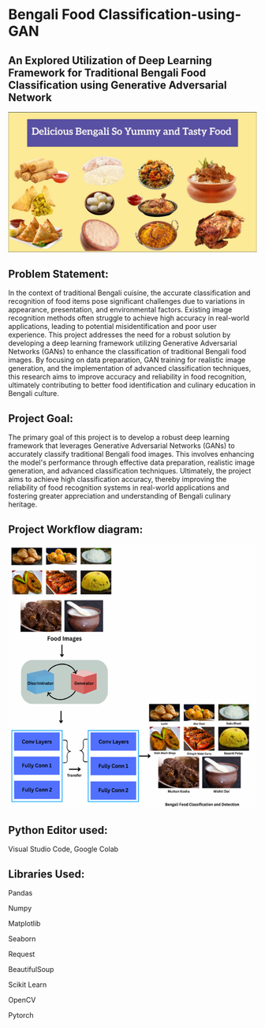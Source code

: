 # Bengali Food Classification-using-GAN
## An Explored Utilization of Deep Learning Framework for Traditional Bengali Food Classification using Generative Adversarial Network

![login](https://github.com/addyarishabh/Food-Classification-using-GAN/blob/6658d0fc55dacdde95227abab88402a76c7dc529/Title%20image.jpg?raw=true)

## Problem Statement:
In the context of traditional Bengali cuisine, the accurate classification and recognition of food items pose significant challenges due to variations in appearance, presentation, and environmental factors. Existing image recognition methods often struggle to achieve high accuracy in real-world applications, leading to potential misidentification and poor user experience. This project addresses the need for a robust solution by developing a deep learning framework utilizing Generative Adversarial Networks (GANs) to enhance the classification of traditional Bengali food images. By focusing on data preparation, GAN training for realistic image generation, and the implementation of advanced classification techniques, this research aims to improve accuracy and reliability in food recognition, ultimately contributing to better food identification and culinary education in Bengali culture.

## Project Goal:
The primary goal of this project is to develop a robust deep learning framework that leverages Generative Adversarial Networks (GANs) to accurately classify traditional Bengali food images. This involves enhancing the model's performance through effective data preparation, realistic image generation, and advanced classification techniques. Ultimately, the project aims to achieve high classification accuracy, thereby improving the reliability of food recognition systems in real-world applications and fostering greater appreciation and understanding of Bengali culinary heritage.

## Project Workflow diagram:

![login](https://github.com/addyarishabh/Food-Classification-using-GAN/blob/2ea576c6c86bb96b954f77d6ea8d8173a2c075ec/Project_Workflow.png?raw=true)

## Python Editor used:

Visual Studio Code, Google Colab

## Libraries Used:

Pandas

Numpy

Matplotlib 

Seaborn

Request

BeautifulSoup

Scikit Learn

OpenCV

Pytorch

